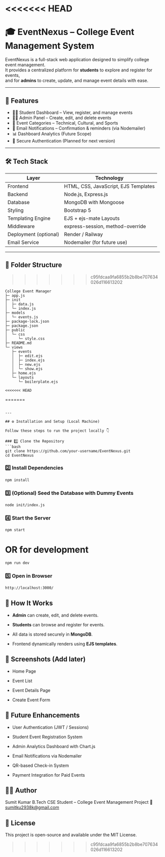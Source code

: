 <<<<<<< HEAD
=======
# 🎓 EventNexus – College Event Management System

EventNexus is a full-stack web application designed to simplify college event management.  
It provides a centralized platform for **students** to explore and register for events,  
and for **admins** to create, update, and manage event details with ease.

---

## 🚀 Features

- 👨‍🎓 Student Dashboard – View, register, and manage events  
- 👩‍💼 Admin Panel – Create, edit, and delete events  
- 📅 Event Categories – Technical, Cultural, and Sports  
- 📩 Email Notifications – Confirmation & reminders (via Nodemailer)  
- 📊 Dashboard Analytics (Future Scope)  
- 🔐 Secure Authentication (Planned for next version)

---

## 🛠️ Tech Stack

| Layer | Technology |
|--------|-------------|
| Frontend | HTML, CSS, JavaScript, EJS Templates |
| Backend | Node.js, Express.js |
| Database | MongoDB with Mongoose |
| Styling | Bootstrap 5 |
| Templating Engine | EJS + ejs-mate Layouts |
| Middleware | express-session, method-override |
| Deployment (optional) | Render / Railway |
| Email Service | Nodemailer (for future use) |

---

## 📁 Folder Structure

>>>>>>> c95fdcaa9fa6855b2b8be707634026d116613202
```
College Event Manager
├─ app.js
├─ init
│  ├─ data.js
│  └─ index.js
├─ models
│  └─ events.js
├─ package-lock.json
├─ package.json
├─ public
│  └─ css
│     └─ style.css
├─ README.md
└─ views
   ├─ events
   │  ├─ edit.ejs
   │  ├─ index.ejs
   │  ├─ new.ejs
   │  └─ show.ejs
   ├─ home.ejs
   └─ layouts
      └─ boilerplate.ejs

<<<<<<< HEAD
```
=======
```

---

## ⚙️ Installation and Setup (Local Machine)

Follow these steps to run the project locally 👇

### 1️⃣ Clone the Repository
```bash
git clone https://github.com/your-username/EventNexus.git
cd EventNexus
```

### 2️⃣ Install Dependencies
```bash
npm install
```

### 3️⃣ (Optional) Seed the Database with Dummy Events
```bash
node init/index.js
```

### 4️⃣ Start the Server
```bash
npm start
```

# OR for development
```bash
npm run dev
```

### 5️⃣ Open in Browser
```bash
http://localhost:3000/
```

## 🧠 How It Works

- **Admin** can create, edit, and delete events.

- **Students** can browse and register for events.

- All data is stored securely in **MongoDB**.

- Frontend dynamically renders using **EJS templates**.

## 📸 Screenshots (Add later)

- Home Page

- Event List

- Event Details Page

- Create Event Form

##  🔮 Future Enhancements

- User Authentication (JWT / Sessions)

- Student Event Registration System

- Admin Analytics Dashboard with Chart.js

- Email Notifications via Nodemailer

- QR-based Check-in System

- Payment Integration for Paid Events

## 🧑‍💻 Author

Sumit Kumar
B.Tech CSE Student – College Event Management Project
📧 sumitku2938k@gmail.com

## 📜 License

This project is open-source and available under the MIT License.
>>>>>>> c95fdcaa9fa6855b2b8be707634026d116613202
